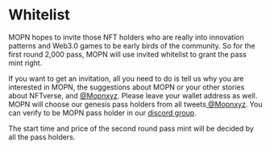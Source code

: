 # Whitelist

MOPN hopes to invite those NFT holders who are really into innovation patterns and Web3.0 games to be early birds of the community. So for the first round 2,000 pass, MOPN will use invited whitelist to grant the pass mint right.

If you want to get an invitation, all you need to do is tell us why you are interested in MOPN, the suggestions about MOPN or your other stories about NFTverse, and [@Mopnxyz](https://twitter.com/mopnxyz). Please leave your wallet address as well. MOPN will choose our genesis pass holders from all tweets[ @Mopnxyz](https://twitter.com/mopnxyz). You can verify to be MOPN pass holder in our [discord group](https://discord.com/invite/eXaPzPdb2j).

The start time and price of the second round pass mint will be decided by all the pass holders.
